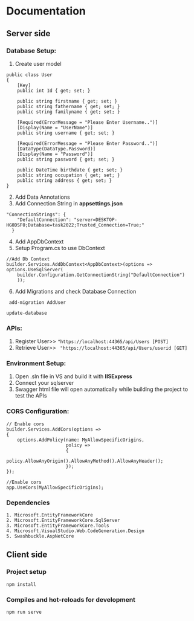 # Documentation

## Server side

### Database Setup:
1. Create user model
```
public class User
{
    [Key]
    public int Id { get; set; }

    public string firstname { get; set; }
    public string fathername { get; set; }
    public string familyname { get; set; }

    [Required(ErrorMessage = "Please Enter Username..")]
    [Display(Name = "UserName")]
    public string username { get; set; }

    [Required(ErrorMessage = "Please Enter Password..")]
    [DataType(DataType.Password)]
    [Display(Name = "Password")]
    public string password { get; set; }

    public DateTime birthdate { get; set; }
    public string occupation { get; set; }
    public string address { get; set; }
}
```
2. Add Data Annotations
3. Add Connection String in **appsettings.json**
```
"ConnectionStrings": {
    "DefaultConnection": "server=DESKTOP-HG0DSF0;Database=task2022;Trusted_Connection=True;"
  }
```
4. Add AppDbContext
5. Setup Program.cs to use DbContext
```
//Add Db Context
builder.Services.AddDbContext<AppDbContext>(options => options.UseSqlServer(
    builder.Configuration.GetConnectionString("DefaultConnection")
    ));
```
6. Add Migrations and check Database Connection

``` add-migration AddUser```

```update-database```

### APIs:
1. Register User>> ``` "https://localhost:44365/api/Users [POST] ```
1. Retrieve User>> ``` "https://localhost:44365/api/Users/userid [GET]```

### Environment Setup:
1. Open .sln file in VS and build it with **IISExpress**
2. Connect your sqlserver 
3. Swagger html file will open automatically while building the project to test the APIs


### CORS Configuration:
```
// Enable cors
builder.Services.AddCors(options =>
{
    options.AddPolicy(name: MyAllowSpecificOrigins,
                      policy =>
                      {
                          policy.AllowAnyOrigin().AllowAnyMethod().AllowAnyHeader();
                      });
});
```
```
//Enable cors
app.UseCors(MyAllowSpecificOrigins);
```

### Dependencies
```
1. Microsoft.EntityFrameworkCore
2. Microsoft.EntityFrameworkCore.SqlServer
3. Microsoft.EntityFrameworkCore.Tools
4. Microsoft.VisualStudio.Web.CodeGeneration.Design
5. Swashbuckle.AspNetCore
```


## Client side

### Project setup
```
npm install
```

### Compiles and hot-reloads for development
```
npm run serve
```